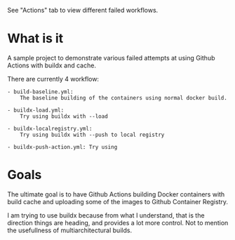 See "Actions" tab to view different failed workflows.

# What is it

A sample project to demonstrate various failed attempts at using Github Actions
with buildx and cache.

There are currently 4 workflow:

    - build-baseline.yml:
        The baseline building of the containers using normal docker build.

    - buildx-load.yml:
        Try using buildx with --load 

    - buildx-localregistry.yml:
        Try using buildx with --push to local registry

    - buildx-push-action.yml: Try using


# Goals

The ultimate goal is to have Github Actions building Docker containers with
build cache and uploading some of the images to Github Container Registry. 

I am trying to use buildx because from what I understand, that is the direction
things are heading, and provides a lot more control. Not to mention the
usefullness of multiarchitectural builds.